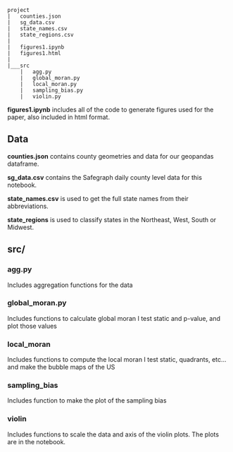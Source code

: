 ```
project
|   counties.json
|   sg_data.csv
|   state_names.csv
|   state_regions.csv
|
|   figures1.ipynb
|   figures1.html
|
|___src
    |   agg.py
    |   global_moran.py
    |   local_moran.py
    |   sampling_bias.py
    |   violin.py
```

**figures1.ipynb** includes all of the code to generate figures used for the paper, also included in html format.

## Data

**counties.json** contains county geometries and data for our geopandas dataframe.

**sg_data.csv** contains the Safegraph daily county level data for this notebook.

**state_names.csv** is used to get the full state names from their abbreviations.

**state_regions** is used to classify states in the Northeast, West, South or Midwest.

## src/

### agg.py

Includes aggregation functions for the data

### global_moran.py

Includes functions to calculate global moran I test static and p-value, and plot those values

### local_moran

Includes functions to compute the local moran I test static, quadrants, etc... and make the bubble maps of the US

### sampling_bias

Includes function to make the plot of the sampling bias

### violin

Includes functions to scale the data and axis of the violin plots. The plots are in the notebook.